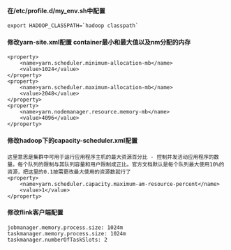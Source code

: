 #### 在/etc/profile.d/my_env.sh中配置
	export HADOOP_CLASSPATH=`hadoop classpath`

#### 修改yarn-site.xml配置  container最小和最大值以及nm分配的内存
	<property>
        <name>yarn.scheduler.minimum-allocation-mb</name>
        <value>1024</value>
    </property>
    <property>
        <name>yarn.scheduler.maximum-allocation-mb</name>
        <value>2048</value>
    </property>
    <property>
        <name>yarn.nodemanager.resource.memory-mb</name>
        <value>4096</value>
    </property>

#### 修改hadoop下的capacity-scheduler.xml配置  
	这里意思是集群中可用于运行应用程序主机的最大资源百分比 - 控制并发活动应用程序的数量。每个队列的限制与其队列容量和用户限制成正比。官方文档默认是每个队列最大使用10%的资源，把这里的0.1按需更改最大使用的资源数就行了
	<property>
	    <name>yarn.scheduler.capacity.maximum-am-resource-percent</name>
	    <value>1</value>
	</property>

#### 修改flink客户端配置
    jobmanager.memory.process.size: 1024m
    taskmanager.memory.process.size: 1024m
    taskmanager.numberOfTaskSlots: 2